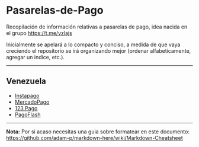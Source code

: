 # Pasarelas-de-Pago
Recopilación de información relativas a pasarelas de pago, idea nacida en el grupo https://t.me/vzlajs

Inicialmente se apelará a lo compacto y conciso, a medida de que vaya creciendo el repositorio se irá organizando mejor (ordenar alfabeticamente, agregar un indice, etc.).

---

## Venezuela
- [Instapago](https://instapago.com/)
- [MercadoPago](https://www.mercadopago.com.ve/)
- [123 Pago](http://www.123pago.net.ve/)
- [PagoFlash](https://www.pagoflash.com/)


---

**Nota:** Por si acaso necesitas una guia sobre formatear en este documento: https://github.com/adam-p/markdown-here/wiki/Markdown-Cheatsheet
